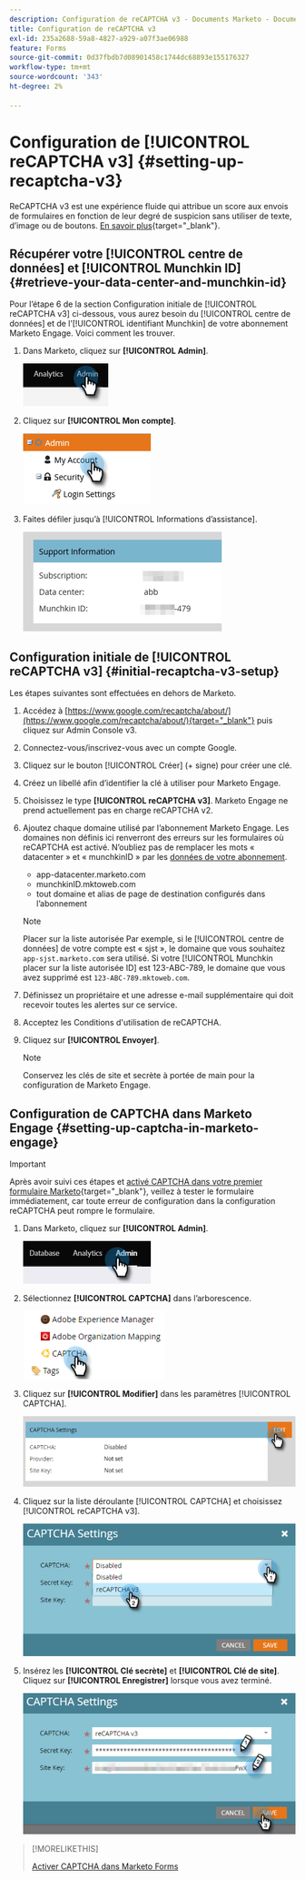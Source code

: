 ```yaml
---
description: Configuration de reCAPTCHA v3 - Documents Marketo - Documentation du produit
title: Configuration de reCAPTCHA v3
exl-id: 235a2688-59a8-4827-a929-a07f3ae06988
feature: Forms
source-git-commit: 0d37fbdb7d08901458c1744dc68893e155176327
workflow-type: tm+mt
source-wordcount: '343'
ht-degree: 2%

---
```


# Configuration de [!UICONTROL reCAPTCHA v3] {#setting-up-recaptcha-v3}

ReCAPTCHA v3 est une expérience fluide qui attribue un score aux envois de formulaires en fonction de leur degré de suspicion sans utiliser de texte, d’image ou de boutons. [En savoir plus](https://developers.google.com/search/blog/2018/10/introducing-recaptcha-v3-new-way-to){target="_blank"}.

## Récupérer votre [!UICONTROL centre de données] et [!UICONTROL Munchkin ID] {#retrieve-your-data-center-and-munchkin-id}

Pour l’étape 6 de la section Configuration initiale de [!UICONTROL reCAPTCHA v3] ci-dessous, vous aurez besoin du [!UICONTROL centre de données] et de l’[!UICONTROL identifiant Munchkin] de votre abonnement Marketo Engage. Voici comment les trouver.

1. Dans Marketo, cliquez sur **[!UICONTROL Admin]**.

   ![](assets/setting-up-recaptcha-v3-1.png)

1. Cliquez sur **[!UICONTROL Mon compte]**.

   ![](assets/setting-up-recaptcha-v3-2.png)

1. Faites défiler jusqu’à [!UICONTROL Informations d’assistance].

   ![](assets/setting-up-recaptcha-v3-3.png)

## Configuration initiale de [!UICONTROL reCAPTCHA v3] {#initial-recaptcha-v3-setup}

Les étapes suivantes sont effectuées en dehors de Marketo.

1. Accédez à [https://www.google.com/recaptcha/about/](https://www.google.com/recaptcha/about/){target="_blank"} puis cliquez sur Admin Console v3.

1. Connectez-vous/inscrivez-vous avec un compte Google.

1. Cliquez sur le bouton [!UICONTROL Créer] (+ signe) pour créer une clé.

1. Créez un libellé afin d’identifier la clé à utiliser pour Marketo Engage.

1. Choisissez le type **[!UICONTROL reCAPTCHA v3]**. Marketo Engage ne prend actuellement pas en charge reCAPTCHA v2.

1. Ajoutez chaque domaine utilisé par l’abonnement Marketo Engage. Les domaines non définis ici renverront des erreurs sur les formulaires où reCAPTCHA est activé. N’oubliez pas de remplacer les mots « datacenter » et « munchkinID » par les [données de votre abonnement](#retrieve-your-data-center-and-munchkin-id).

   * app-datacenter.marketo.com
   * munchkinID.mktoweb.com
   * tout domaine et alias de page de destination configurés dans l’abonnement

   >[!NOTE]
   >
   >Placer sur la liste autorisée Par exemple, si le [!UICONTROL centre de données] de votre compte est « sjst », le domaine que vous souhaitez `app-sjst.marketo.com` sera utilisé. Si votre [!UICONTROL Munchkin placer sur la liste autorisée ID] est 123-ABC-789, le domaine que vous avez supprimé est `123-ABC-789.mktoweb.com`.

1. Définissez un propriétaire et une adresse e-mail supplémentaire qui doit recevoir toutes les alertes sur ce service.

1. Acceptez les Conditions d&#39;utilisation de reCAPTCHA.

1. Cliquez sur **[!UICONTROL Envoyer]**.

   >[!NOTE]
   >
   >Conservez les clés de site et secrète à portée de main pour la configuration de Marketo Engage.

## Configuration de CAPTCHA dans Marketo Engage {#setting-up-captcha-in-marketo-engage}

>[!IMPORTANT]
>
>Après avoir suivi ces étapes et [activé CAPTCHA dans votre premier formulaire Marketo](/help/marketo/product-docs/demand-generation/forms/using-captcha/enable-captcha-in-marketo-forms.md){target="_blank"}, veillez à tester le formulaire immédiatement, car toute erreur de configuration dans la configuration reCAPTCHA peut rompre le formulaire.

1. Dans Marketo, cliquez sur **[!UICONTROL Admin]**.

   ![](assets/setting-up-recaptcha-v3-4.png)

1. Sélectionnez **[!UICONTROL CAPTCHA]** dans l’arborescence.

   ![](assets/setting-up-recaptcha-v3-5.png)

1. Cliquez sur **[!UICONTROL Modifier]** dans les paramètres [!UICONTROL CAPTCHA].

   ![](assets/setting-up-recaptcha-v3-6.png)

1. Cliquez sur la liste déroulante [!UICONTROL CAPTCHA] et choisissez [!UICONTROL reCAPTCHA v3].

   ![](assets/setting-up-recaptcha-v3-7.png)

1. Insérez les **[!UICONTROL Clé secrète]** et **[!UICONTROL Clé de site]**. Cliquez sur **[!UICONTROL Enregistrer]** lorsque vous avez terminé.

   ![](assets/setting-up-recaptcha-v3-8.png)

>[!MORELIKETHIS]
>
>[Activer CAPTCHA dans Marketo Forms](/help/marketo/product-docs/demand-generation/forms/using-captcha/enable-captcha-in-marketo-forms.md)
